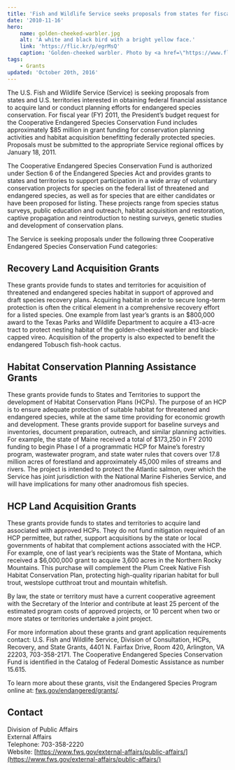 ```yaml
---
title: 'Fish and Wildlife Service seeks proposals from states for fiscal year 2011 endangered species grants'
date: '2010-11-16'
hero:
    name: golden-cheeked-warbler.jpg
    alt: 'A white and black bird with a bright yellow face.'
    link: 'https://flic.kr/p/egrMsQ'
    caption: 'Golden-cheeked warbler. Photo by <a href=\"https://www.flickr.com/photos/46789814@N05/\" target=\"_blank\">Jason Crotty</a> <a href=\"https://creativecommons.org/licenses/by/2.0/\" target=\"_blank\">CC BY 2.0</a>.'
tags:
    - Grants
updated: 'October 20th, 2016'
---
```


The U.S. Fish and Wildlife Service (Service) is seeking proposals from states and U.S. territories interested in obtaining federal financial assistance to acquire land or conduct planning efforts for endangered species conservation. For fiscal year (FY) 2011, the President’s budget request for the Cooperative Endangered Species Conservation Fund includes approximately $85 million in grant funding for conservation planning activities and habitat acquisition benefitting federally protected species. Proposals must be submitted to the appropriate Service regional offices by January 18, 2011.

The Cooperative Endangered Species Conservation Fund is authorized under Section 6 of the Endangered Species Act and provides grants to states and territories to support participation in a wide array of voluntary conservation projects for species on the federal list of threatened and endangered species, as well as for species that are either candidates or have been proposed for listing. These projects range from species status surveys, public education and outreach, habitat acquisition and restoration, captive propagation and reintroduction to nesting surveys, genetic studies and development of conservation plans.

The Service is seeking proposals under the following three Cooperative Endangered Species Conservation Fund categories:

## Recovery Land Acquisition Grants

These grants provide funds to states and territories for acquisition of threatened and endangered species habitat in support of approved and draft species recovery plans. Acquiring habitat in order to secure long-term protection is often the critical element in a comprehensive recovery effort for a listed species. One example from last year’s grants is an $800,000 award to the Texas Parks and Wildlife Department to acquire a 413-acre tract to protect nesting habitat of the golden-cheeked warbler and black-capped vireo. Acquisition of the property is also expected to benefit the endangered Tobusch fish-hook cactus.

## Habitat Conservation Planning Assistance Grants

These grants provide funds to States and Territories to support the development of Habitat Conservation Plans (HCPs). The purpose of an HCP is to ensure adequate protection of suitable habitat for threatened and endangered species, while at the same time providing for economic growth and development. These grants provide support for baseline surveys and inventories, document preparation, outreach, and similar planning activities. For example, the state of Maine received a total of $173,250 in FY 2010 funding to begin Phase I of a programmatic HCP for Maine’s forestry program, wastewater program, and state water rules that covers over 17.8 million acres of forestland and approximately 45,000 miles of streams and rivers. The project is intended to protect the Atlantic salmon, over which the Service has joint jurisdiction with the National Marine Fisheries Service, and will have implications for many other anadromous fish species.

## HCP Land Acquisition Grants
These grants provide funds to states and territories to acquire land associated with approved HCPs. They do not fund mitigation required of an HCP permittee, but rather, support acquisitions by the state or local governments of habitat that complement actions associated with the HCP. For example, one of last year’s recipients was the State of Montana, which received a $6,000,000 grant to acquire 3,600 acres in the Northern Rocky Mountains. This purchase will complement the Plum Creek Native Fish Habitat Conservation Plan, protecting high-quality riparian habitat for bull trout, westslope cutthroat trout and mountain whitefish.

By law, the state or territory must have a current cooperative agreement with the Secretary of the Interior and contribute at least 25 percent of the estimated program costs of approved projects, or 10 percent when two or more states or territories undertake a joint project.           

For more information about these grants and grant application requirements contact: U.S. Fish and Wildlife Service, Division of Consultation, HCPs, Recovery, and State Grants, 4401 N. Fairfax Drive, Room 420, Arlington, VA 22203, 703-358-2171\. The Cooperative Endangered Species Conservation Fund is identified in the Catalog of Federal Domestic Assistance as number 15.615.

To learn more about these grants, visit the Endangered Species Program online at: [fws.gov/endangered/grants/](http://www.fws.gov/endangered/grants/index.html).

## Contact

Division of Public Affairs  
External Affairs  
Telephone: 703-358-2220  
Website: [https://www.fws.gov/external-affairs/public-affairs/](https://www.fws.gov/external-affairs/public-affairs/)
